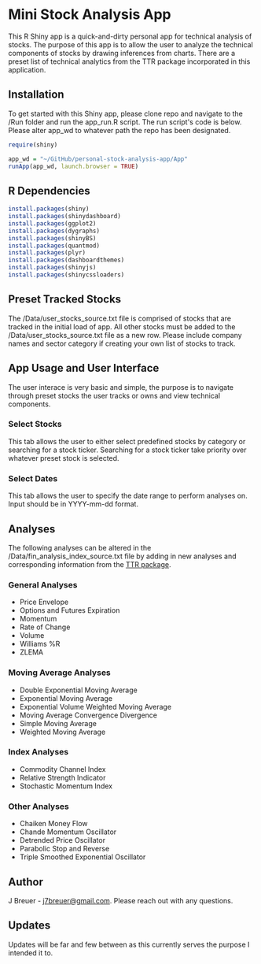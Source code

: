 # Mini Stock Analysis App
This R Shiny app is a quick-and-dirty personal app for technical analysis of stocks.  The purpose of this app is to allow the user to analyze the technical components of stocks by drawing inferences from charts.  There are a preset list of technical analytics from the TTR package incorporated in this application.

## Installation
To get started with this Shiny app, please clone repo and navigate to the /Run folder and run the app_run.R script.  The run script's code is below.  Please alter app_wd to whatever path the repo has been designated.

```R
require(shiny)

app_wd = "~/GitHub/personal-stock-analysis-app/App"
runApp(app_wd, launch.browser = TRUE)
```
## R Dependencies
```R
install.packages(shiny)
install.packages(shinydashboard)
install.packages(ggplot2)
install.packages(dygraphs)
install.packages(shinyBS)
install.packages(quantmod)
install.packages(plyr)
install.packages(dashboardthemes)
install.packages(shinyjs)
install.packages(shinycssloaders)
```

## Preset Tracked Stocks
The /Data/user_stocks_source.txt file is comprised of stocks that are tracked in the initial load of app.  All other stocks must be added to the /Data/user_stocks_source.txt file as a new row.  Please include company names and sector category if creating your own list of stocks to track.

## App Usage and User Interface
The user interace is very basic and simple, the purpose is to navigate through preset stocks the user tracks or owns and view technical components.  

### Select Stocks
This tab allows the user to either select predefined stocks by category or searching for a stock ticker.  Searching for a stock ticker take priority over whatever preset stock is selected.

### Select Dates
This tab allows the user to specify the date range to perform analyses on.  Input should be in YYYY-mm-dd format.

## Analyses
The following analyses can be altered in the /Data/fin_analysis_index_source.txt file by adding in new analyses and corresponding information from the [TTR package](https://github.com/joshuaulrich/TTR).
### General Analyses
- Price Envelope
- Options and Futures Expiration
- Momentum
- Rate of Change
- Volume
- Williams %R
- ZLEMA
### Moving Average Analyses
- Double Exponential Moving Average
- Exponential Moving Average
- Exponential Volume Weighted Moving Average
- Moving Average Convergence Divergence
- Simple Moving Average
- Weighted Moving Average
### Index Analyses
- Commodity Channel Index
- Relative Strength Indicator
- Stochastic Momentum Index
### Other Analyses
- Chaiken Money Flow
- Chande Momentum Oscillator
- Detrended Price Oscillator
- Parabolic Stop and Reverse 
- Triple Smoothed Exponential Oscillator

## Author
J Breuer - j7breuer@gmail.com.  Please reach out with any questions.

## Updates
Updates will be far and few between as this currently serves the purpose I intended it to. 
